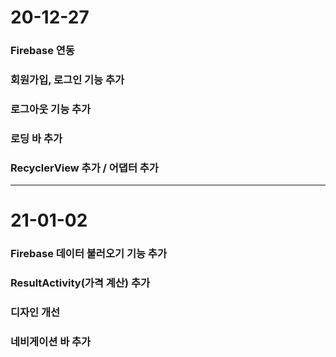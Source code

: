 # 20-12-27
### Firebase 연동
### 회원가입, 로그인 기능 추가
### 로그아웃 기능 추가
### 로딩 바 추가
### RecyclerView 추가 / 어댑터 추가
---
# 21-01-02
### Firebase 데이터 불러오기 기능 추가
### ResultActivity(가격 계산) 추가
### 디자인 개선
### 네비게이션 바 추가